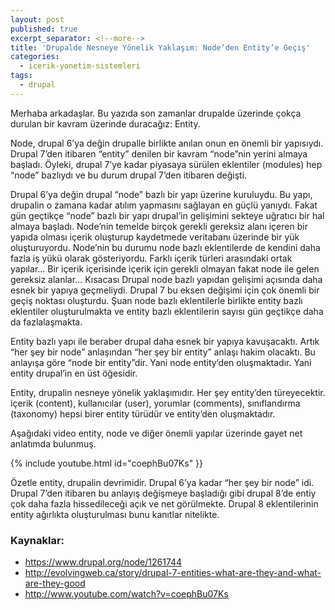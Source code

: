 ```yaml
---
layout: post
published: true
excerpt_separator: <!--more-->
title: 'Drupalde Nesneye Yönelik Yaklaşım: Node’den Entity’e Geçiş'
categories:
  - icerik-yonetim-sistemleri
tags:
  - drupal
---
```

Merhaba arkadaşlar. Bu yazıda son zamanlar drupalde üzerinde çokça durulan bir kavram üzerinde duracağız: Entity.

<!--more-->

Node, drupal 6’ya değin drupalle birlikte anılan onun en önemli bir yapısıydı. Drupal 7’den itibaren “entity” denilen bir kavram “node”nin yerini almaya başladı. Öyleki, drupal 7’ye kadar piyasaya sürülen eklentiler (modules) hep “node” bazlıydı ve bu durum drupal 7’den itibaren değişti.

Drupal 6’ya değin drupal “node” bazlı bir yapı üzerine kuruluydu. Bu yapı, drupalin o zamana kadar atılım yapmasını sağlayan en güçlü yanıydı. Fakat gün geçtikçe “node” bazlı bir yapı drupal’in gelişimini sekteye uğratıcı bir hal almaya başladı. Node’nin temelde birçok gerekli gereksiz alanı içeren bir yapıda olması içerik oluşturup kaydetmede veritabanı üzerinde bir yük oluşturuyordu. Node’nin bu durumu node bazlı eklentilerde de kendini daha fazla iş yükü olarak gösteriyordu. Farklı içerik türleri arasındaki ortak yapılar… Bir içerik içerisinde içerik için gerekli olmayan fakat node ile gelen gereksiz alanlar… Kısacası Drupal node bazlı yapıdan gelişimi açısında daha esnek bir yapıya geçmeliydi. Drupal 7 bu eksen değişimi için çok önemli bir geçiş noktası oluşturdu. Şuan node bazlı eklentilerle birlikte entity bazlı eklentiler oluşturulmakta ve entity bazlı eklentilerin sayısı gün geçtikçe daha da fazlalaşmakta.

Entity bazlı yapı ile beraber drupal daha esnek bir yapıya kavuşacaktı. Artık “her şey bir node” anlaşından “her şey bir entity” anlaşı hakim olacaktı. Bu anlayışa göre “node bir entity”dir. Yani node entity’den oluşmaktadır. Yani entity drupal’in en üst öğesidir.

Entity, drupalin nesneye yönelik yaklaşımıdır. Her şey entity’den türeyecektir. içerik (content), kullanıcılar (user), yorumlar (comments), sınıflandırma (taxonomy) hepsi birer entity türüdür ve entity’den oluşmaktadır.

Aşağıdaki video entity, node ve diğer önemli yapılar üzerinde gayet net anlatımda bulunmuş.

{% include youtube.html id="coephBu07Ks" }}

Özetle entity, drupalin devrimidir. Drupal 6’ya kadar “her şey bir node” idi. Drupal 7’den itibaren bu anlayış değişmeye başladığı gibi drupal 8’de entiy çok daha fazla hissedileceği açık ve net görülmekte. Drupal 8 eklentilerinin entity ağırlıkta oluşturulması bunu kanıtlar nitelikte.

### Kaynaklar:
- https://www.drupal.org/node/1261744
- http://evolvingweb.ca/story/drupal-7-entities-what-are-they-and-what-are-they-good
- http://www.youtube.com/watch?v=coephBu07Ks

